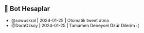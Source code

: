 ## 🤖 Bot Hesaplar
- @sowuskral | 2024-01-25 | Otomatik tweet atma
- @DoraOzsoy | 2024-01-25 | Tamamen Deneysel Özür Dilerim :(
